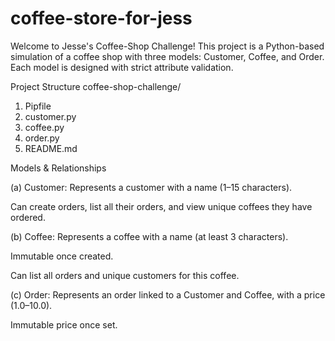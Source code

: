 # coffee-store-for-jess
Welcome to Jesse's Coffee-Shop Challenge! This project is a Python-based simulation of a coffee shop with three models: Customer, Coffee, and Order. Each model is designed with strict attribute validation.

 Project Structure
 coffee-shop-challenge/
1. Pipfile
2. customer.py
3. coffee.py
4. order.py
5. README.md

 Models & Relationships

(a) Customer: Represents a customer with a name (1–15 characters).

Can create orders, list all their orders, and view unique coffees they have ordered.



(b) Coffee: Represents a coffee with a name (at least 3 characters).

Immutable once created.

Can list all orders and unique customers for this coffee.


(c) Order: Represents an order linked to a Customer and Coffee, with a price (1.0–10.0).

Immutable price once set.


